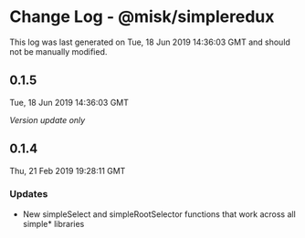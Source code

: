 # Change Log - @misk/simpleredux

This log was last generated on Tue, 18 Jun 2019 14:36:03 GMT and should not be manually modified.

## 0.1.5

Tue, 18 Jun 2019 14:36:03 GMT

_Version update only_

## 0.1.4

Thu, 21 Feb 2019 19:28:11 GMT

### Updates

- New simpleSelect and simpleRootSelector functions that work across all simple\* libraries
